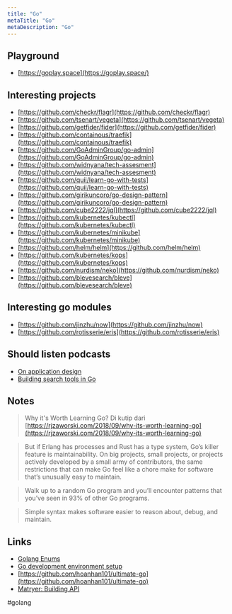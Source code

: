 ```yaml
---
title: "Go"
metaTitle: "Go"
metaDescription: "Go"
---
```


## Playground

- [https://goplay.space](https://goplay.space/)

## Interesting projects

- [https://github.com/checkr/flagr](https://github.com/checkr/flagr)
- [https://github.com/tsenart/vegeta](https://github.com/tsenart/vegeta)
- [https://github.com/getfider/fider](https://github.com/getfider/fider)
- [https://github.com/containous/traefik](https://github.com/containous/traefik)
- [https://github.com/GoAdminGroup/go-admin](https://github.com/GoAdminGroup/go-admin)
- [https://github.com/widnyana/tech-assesment](https://github.com/widnyana/tech-assesment)
- [https://github.com/quii/learn-go-with-tests](https://github.com/quii/learn-go-with-tests)
- [https://github.com/girikuncoro/go-design-pattern](https://github.com/girikuncoro/go-design-pattern)
- [https://github.com/cube2222/jql](https://github.com/cube2222/jql)
- [https://github.com/kubernetes/kubectl](https://github.com/kubernetes/kubectl)
- [https://github.com/kubernetes/minikube](https://github.com/kubernetes/minikube)
- [https://github.com/helm/helm](https://github.com/helm/helm)
- [https://github.com/kubernetes/kops](https://github.com/kubernetes/kops)
- [https://github.com/nurdism/neko](https://github.com/nurdism/neko)
- [https://github.com/blevesearch/bleve](https://github.com/blevesearch/bleve)

## Interesting go modules

- [https://github.com/jinzhu/now](https://github.com/jinzhu/now)
- [https://github.com/rotisserie/eris](https://github.com/rotisserie/eris)

## Should listen podcasts

- [On application design](https://changelog.com/gotime/102)
- [Building search tools in Go](https://changelog.com/gotime/104)

## Notes

> Why it's Worth Learning Go? Di kutip dari [https://rjzaworski.com/2018/09/why-its-worth-learning-go](https://rjzaworski.com/2018/09/why-its-worth-learning-go)

> But if Erlang has processes and Rust has a type system, Go’s killer feature is maintainability. On big projects, small projects, or projects actively developed by a small army of contributors, the same restrictions that can make Go feel like a chore make for software that’s unusually easy to maintain.

> Walk up to a random Go program and you’ll encounter patterns that you’ve seen in 93% of other Go programs.

> Simple syntax makes software easier to reason about, debug, and maintain.

## Links

- [Golang Enums](https://www.ribice.ba/golang-enums/)
- [Go development environment setup](/coding/go-development-environment-setup.md)
- [https://github.com/hoanhan101/ultimate-go](https://github.com/hoanhan101/ultimate-go)
- [Matryer: Building API](https://go-talks.appspot.com/github.com/matryer/golanguk/building-apis.slide)

#golang
